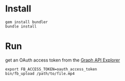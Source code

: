 # Install

    gem install bundler
    bundle install

# Run
get an OAuth access token from the [Graph API Explorer](https://developers.facebook.com/tools/explorer/)

    export FB_ACCESS_TOKEN=oauth_access_token
    bin/fb_upload /path/to/file.mp4
